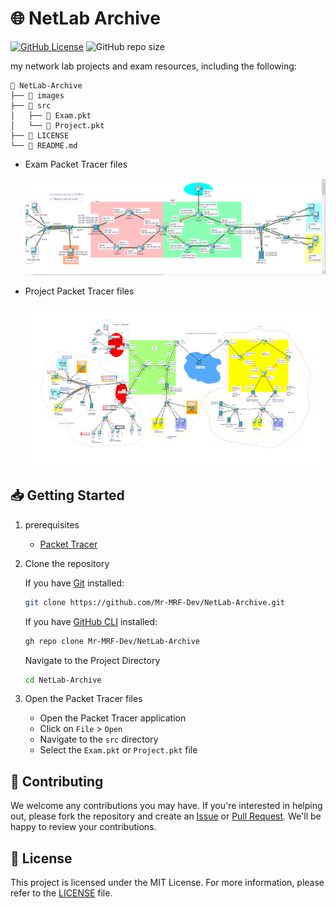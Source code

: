 # 🌐 NetLab Archive

[![GitHub License](https://img.shields.io/github/license/mr-mrf-dev/NetLab-Archive)](/LICENSE)
![GitHub repo size](https://img.shields.io/github/repo-size/mr-mrf-dev/NetLab-Archive)

my network lab projects and exam resources, including the following:

```text
📂 NetLab-Archive
├── 📁 images
├── 📁 src
│   ├── 📄 Exam.pkt
│   └── 📄 Project.pkt
├── 📄 LICENSE
└── 📄 README.md
```

- Exam Packet Tracer files

    ![Exam ScreenShot](/images/ExamScreenshot.png)

- Project Packet Tracer files

    ![Project ScreenShot](/images/ProjectScreenshot.png)

## 📥 Getting Started

1. prerequisites

    - [Packet Tracer](https://www.netacad.com/courses/packet-tracer-download/)

2. Clone the repository

   If you have [Git](https://git-scm.com/) installed:

   ```bash
   git clone https://github.com/Mr-MRF-Dev/NetLab-Archive.git
   ```

   If you have [GitHub CLI](https://cli.github.com/) installed:

   ```bash
   gh repo clone Mr-MRF-Dev/NetLab-Archive
   ```

   Navigate to the Project Directory

   ```bash
   cd NetLab-Archive
   ```

3. Open the Packet Tracer files

   - Open the Packet Tracer application
   - Click on `File` > `Open`
   - Navigate to the `src` directory
   - Select the `Exam.pkt` or `Project.pkt` file

## 🤝 Contributing

We welcome any contributions you may have. If you're interested in helping out, please fork the repository and create an [Issue](https://github.com/Mr-MRF-Dev/NetLab-Archive/issues) or [Pull Request](https://github.com/Mr-MRF-Dev/NetLab-Archive/pulls). We'll be happy to review your contributions.

## 📝 License

This project is licensed under the MIT License. For more information, please refer to the [LICENSE](/LICENSE) file.
